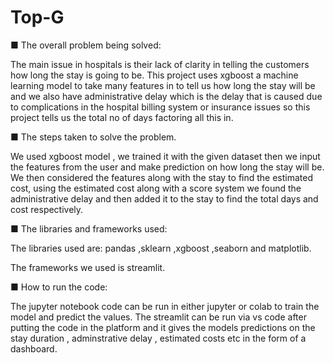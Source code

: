 # Top-G

■ The overall problem being solved:

The main issue in hospitals is their lack of clarity in telling the customers how long the stay is going to be. This project uses xgboost a machine learning model to take many features in to tell us how long the stay will be and we also have administrative delay which is the delay that is caused due to complications in the hospital billing system or insurance issues so this project tells us the total no of days factoring all this in.

■ The steps taken to solve the problem.

We used xgboost model , we trained it with the given dataset then we input the features from the user and make prediction on how long the stay will be. We then considered the features along with the stay to find the estimated cost, using the estimated cost along with a score system we found the administrative delay and then added it to the stay to find the total days and cost respectively.

■ The libraries and frameworks used:

The libraries used are: pandas ,sklearn ,xgboost ,seaborn and matplotlib.

The frameworks we used is streamlit.

■ How to run the code:

The jupyter notebook code can be run in either jupyter or colab to train the model and predict the values.
The streamlit can be run via vs code after putting the code in the platform and it gives the models predictions on the stay duration , adminstrative delay , estimated costs etc in the form of a dashboard.
